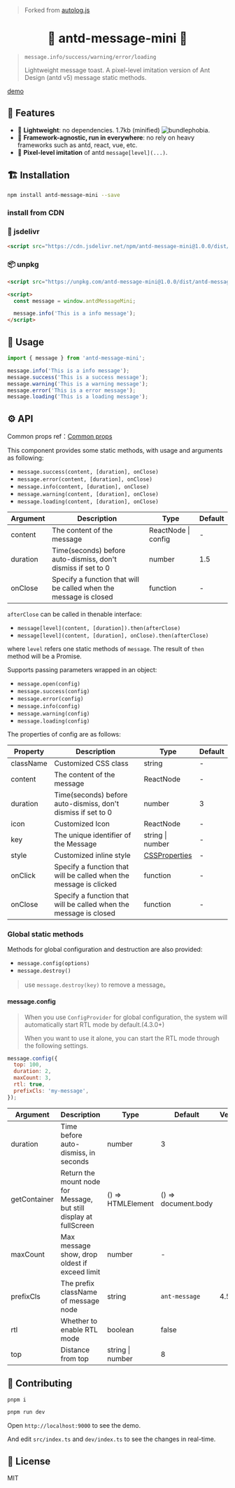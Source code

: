 > Forked from [autolog.js](https://github.com/Auto-Plugin/autolog.js/blob/main/README.md)

<h1 align="center">🐜 antd-message-mini 💬</h1>

> `message.info/success/warning/error/loading`
>
> Lightweight message toast. A pixel-level imitation version of Ant Design (antd v5) message static methods.

[demo](https://unpkg.com/antd-message-mini@1.0.0/dist/index.html)

## 🌟 Features

- 🎈 **Lightweight**: no dependencies. 1.7kb (minified) ![bundlephobia](https://badgen.net/bundlephobia/min/antd-message-mini).
- 🐪 **Framework-agnostic, run in everywhere**: no rely on heavy frameworks such as antd, react, vue, etc.
- 🎎 **Pixel-level imitation** of antd `message[level](...)`.

## 🏗️ Installation

```bash
npm install antd-message-mini --save
```

### install from CDN

### 🚚 jsdelivr

```html
<script src="https://cdn.jsdelivr.net/npm/antd-message-mini@1.0.0/dist/antd-message-mini.min.js"></script>
```

### 📦 unpkg

```html
<script src="https://unpkg.com/antd-message-mini@1.0.0/dist/antd-message-mini.min.js"></script>

<script>
  const message = window.antdMessageMini;

  message.info('This is a info message');
</script>
```

## 🍞 Usage

```js
import { message } from 'antd-message-mini';

message.info('This is a info message');
message.success('This is a success message');
message.warning('This is a warning message');
message.error('This is a error message');
message.loading('This is a loading message');
```

## ⚙️ API

Common props ref：[Common props](/docs/react/common-props)

This component provides some static methods, with usage and arguments as following:

- `message.success(content, [duration], onClose)`
- `message.error(content, [duration], onClose)`
- `message.info(content, [duration], onClose)`
- `message.warning(content, [duration], onClose)`
- `message.loading(content, [duration], onClose)`

| Argument | Description | Type | Default |
| --- | --- | --- | --- |
| content | The content of the message | ReactNode \| config | - |
| duration | Time(seconds) before auto-dismiss, don't dismiss if set to 0 | number | 1.5 |
| onClose | Specify a function that will be called when the message is closed | function | - |

`afterClose` can be called in thenable interface:

- `message[level](content, [duration]).then(afterClose)`
- `message[level](content, [duration], onClose).then(afterClose)`

where `level` refers one static methods of `message`. The result of `then` method will be a Promise.

Supports passing parameters wrapped in an object:

- `message.open(config)`
- `message.success(config)`
- `message.error(config)`
- `message.info(config)`
- `message.warning(config)`
- `message.loading(config)`

The properties of config are as follows:

| Property | Description | Type | Default |
| --- | --- | --- | --- |
| className | Customized CSS class | string | - |
| content | The content of the message | ReactNode | - |
| duration | Time(seconds) before auto-dismiss, don't dismiss if set to 0 | number | 3 |
| icon | Customized Icon | ReactNode | - |
| key | The unique identifier of the Message | string \| number | - |
| style | Customized inline style | [CSSProperties](https://github.com/DefinitelyTyped/DefinitelyTyped/blob/e434515761b36830c3e58a970abf5186f005adac/types/react/index.d.ts#L794) | - |
| onClick | Specify a function that will be called when the message is clicked | function | - |
| onClose | Specify a function that will be called when the message is closed | function | - |

### Global static methods

Methods for global configuration and destruction are also provided:

- `message.config(options)`
- `message.destroy()`

> use `message.destroy(key)` to remove a message。

#### message.config

> When you use `ConfigProvider` for global configuration, the system will automatically start RTL mode by default.(4.3.0+)
>
> When you want to use it alone, you can start the RTL mode through the following settings.

```js
message.config({
  top: 100,
  duration: 2,
  maxCount: 3,
  rtl: true,
  prefixCls: 'my-message',
});
```

| Argument | Description | Type | Default | Version |
| --- | --- | --- | --- | --- |
| duration | Time before auto-dismiss, in seconds | number | 3 |  |
| getContainer | Return the mount node for Message, but still display at fullScreen | () => HTMLElement | () => document.body |  |
| maxCount | Max message show, drop oldest if exceed limit | number | - |  |
| prefixCls | The prefix className of message node | string | `ant-message` | 4.5.0 |
| rtl | Whether to enable RTL mode | boolean | false |  |
| top | Distance from top | string \| number | 8 |  |

## 🤝 Contributing

```sh
pnpm i

pnpm run dev
```

Open `http://localhost:9000` to see the demo.

And edit `src/index.ts` and `dev/index.ts` to see the changes in real-time.

## 📜 License

MIT

